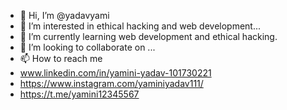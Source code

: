 - 👋 Hi, I’m @yadavyami
- 👀 I’m interested in ethical hacking and web development...
- 🌱 I’m currently learning web development and ethical hacking.
- 💞️ I’m looking to collaborate on ...
- 📫 How to reach me
- www.linkedin.com/in/yamini-yadav-101730221
- https://www.instagram.com/yaminiyadav111/
- https://t.me/yamini12345567

<!---
yadavyami/yadavyami is a ✨ special ✨ repository because its `README.md` (this file) appears on your GitHub profile.
You can click the Preview link to take a look at your changes.
--->
